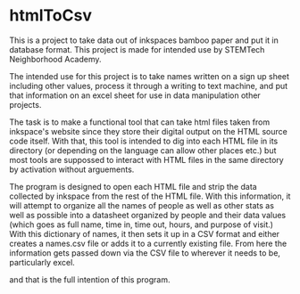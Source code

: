 # htmlToCsv

This is a project to take data out of inkspaces bamboo paper and put it in database format. This project is made for intended use by STEMTech Neighborhood Academy.

The intended use for this project is to take names written on a sign up sheet including other values, process it through a writing to text machine, and put that information on an excel sheet for use in data manipulation other projects.

The task is to make a functional tool that can take html files taken from inkspace's website since they store their digital output on the HTML source code itself.
With that, this tool is intended to dig into each HTML file in its directory (or depending on the language can allow other places etc.) but most tools are suppossed to interact with HTML files in the same directory by activation without arguements.

The program is designed to open each HTML file and strip the data collected by inkspace from the rest of the HTML file. With this information, it will attempt to organize all the names of people as well as other stats as well as possible into a datasheet organized by people and their data values (which goes as full name, time in, time out, hours, and purpose of visit.)
With this dictionary of names, it then sets it up in a CSV format and either creates a names.csv file or adds it to a currently existing file. From here the information gets passed down via the CSV file to wherever it needs to be, particularly excel.

and that is the full intention of this program.